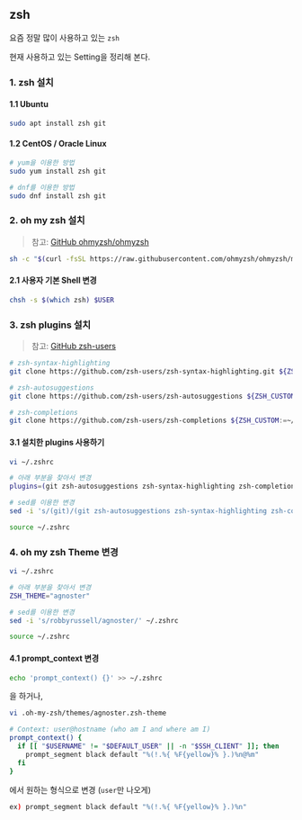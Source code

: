## zsh

요즘 정말 많이 사용하고 있는 `zsh`

현재 사용하고 있는 Setting을 정리해 본다.

### 1. zsh 설치

#### 1.1 Ubuntu

```bash
sudo apt install zsh git
```

#### 1.2 CentOS / Oracle Linux

```bash
# yum을 이용한 방법
sudo yum install zsh git
```

```bash
# dnf를 이용한 방법
sudo dnf install zsh git
```

### 2. oh my zsh 설치

> 참고: [GitHub ohmyzsh/ohmyzsh](https://github.com/ohmyzsh/ohmyzsh)

```bash
sh -c "$(curl -fsSL https://raw.githubusercontent.com/ohmyzsh/ohmyzsh/master/tools/install.sh)"
```

#### 2.1 사용자 기본 Shell 변경

```bash
chsh -s $(which zsh) $USER
```

### 3. zsh plugins 설치

> 참고: [GitHub zsh-users](https://github.com/zsh-users)

```bash
# zsh-syntax-highlighting
git clone https://github.com/zsh-users/zsh-syntax-highlighting.git ${ZSH_CUSTOM:-~/.oh-my-zsh/custom}/plugins/zsh-syntax-highlighting
```

```bash
# zsh-autosuggestions
git clone https://github.com/zsh-users/zsh-autosuggestions ${ZSH_CUSTOM:-~/.oh-my-zsh/custom}/plugins/zsh-autosuggestions
```

```bash
# zsh-completions
git clone https://github.com/zsh-users/zsh-completions ${ZSH_CUSTOM:=~/.oh-my-zsh/custom}/plugins/zsh-completions
```

#### 3.1 설치한 plugins 사용하기

```bash
vi ~/.zshrc
```

```bash
# 아래 부분을 찾아서 변경
plugins=(git zsh-autosuggestions zsh-syntax-highlighting zsh-completions)

# sed를 이용한 변경
sed -i 's/(git)/(git zsh-autosuggestions zsh-syntax-highlighting zsh-completions)/' ~/.zshrc
```

```bash
source ~/.zshrc
```

### 4. oh my zsh Theme 변경

```bash
vi ~/.zshrc
```

```bash
# 아래 부분을 찾아서 변경
ZSH_THEME="agnoster"

# sed를 이용한 변경
sed -i 's/robbyrussell/agnoster/' ~/.zshrc
```

```bash
source ~/.zshrc
```

#### 4.1 prompt_context 변경

```bash
echo 'prompt_context() {}' >> ~/.zshrc
```

을 하거나,

```bash
vi .oh-my-zsh/themes/agnoster.zsh-theme
```

```bash
# Context: user@hostname (who am I and where am I)
prompt_context() {
  if [[ "$USERNAME" != "$DEFAULT_USER" || -n "$SSH_CLIENT" ]]; then
    prompt_segment black default "%(!.%{ %F{yellow}% }.)%n@%m"
  fi
}
```

에서 원하는 형식으로 변경 (`user`만 나오게)

```bash
ex) prompt_segment black default "%(!.%{ %F{yellow}% }.)%n"
```
